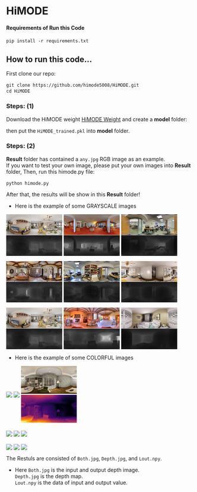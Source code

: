 # HiMODE

#### Requirements of Run this Code
```
pip install -r requirements.txt
```

## How to run this code...
First clone our repo:
```
git clone https://github.com/himode5008/HiMODE.git
cd HiMODE
```
### Steps: (1)
Download the HiMODE weight [HiMODE Weight](https://drive.google.com/drive/folders/1fEyLYSy_V6YFmUx7OZH4bSvf4UZGLlAQ?usp=sharing) and create a **model** folder:

then put the ```HiMODE_trained.pkl``` into **model** folder.
### Steps: (2)
**Result** folder has contained a ```any.jpg``` RGB image as an example. <br> 
If you want to test your own image, please put your own images into **Result** folder, Then, run this himode.py file:
```
python himode.py
```

After that, the results will be show in this **Result** folder! <br>
+ Here is the example of some GRAYSCALE images
<p float="left">
  <img src="output/2.jpg" width="30%" align="middle"/>
  <img src="output/4.jpg" width="30%" align="middle"/>
  <img src="output/7.jpg" width="30%" align="middle"/>
</p>

<p float="left">
  <img src="output/1.jpg" width="30%" align="middle"/>
  <img src="output/10.jpg" width="30%" align="middle"/>
  <img src="output/5.jpg" width="30%" align="middle"/>
</p>

<p float="left">
  <img src="output/2.jpg" width="30%" align="middle" />
  <img src="output/8.jpg" width="30%" align="middle" />
  <img src="output/9.jpg" width="30%" align="middle" />
</p>

+ Here is the example of some COLORFUL images
<p float="left">
  <img src="output/11.jpg" width="30%" align="middle"/>
  <img src="output/18.jpg" width="30%" align="middle"/>
  <img src="output/12.jpg" width="30%" align="middle"/>
</p>

<p float="left">
  <img src="output/19.jpg" width="30%" align="middle"/>
  <img src="output/13.jpg" width="30%" align="middle"/>
  <img src="output/15.jpg" width="30%" align="middle"/>
</p>

<p float="left">
  <img src="output/14.jpg" width="30%" align="middle" />
  <img src="output/16.jpg" width="30%" align="middle" />
  <img src="output/17.jpg" width="30%" align="middle" />
</p>


The Restuls are consisted of ```Both.jpg```, ```Depth.jpg```, and ```Lout.npy```. <br>
+ Here
```Both.jpg``` is the input and output depth image. <br>
```Depth.jpg``` is the depth map. <br>
```Lout.npy``` is the data of input and output value. <br>
